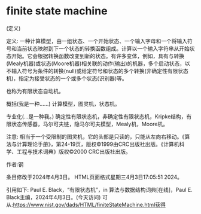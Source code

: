 # finite state machine


(定义)



定义:
一种计算模型，由一组状态、一个开始状态、一个输入字母和一个将输入符号和当前状态映射到下一个状态的转换函数组成。计算以一个输入字符串从开始状态开始。它会根据转换函数改变到新的状态。有许多变体，例如，具有与转换(Mealy机器)或状态(Moore机器)相关联的动作(输出)的机器，多个启动状态，以不输入符号为条件的转换(null)或给定符号和状态的多个转换(非确定性有限状态机)，指定为接受状态的一个或多个状态(识别器)等。



也称为有限状态自动机。



概括(我是一种……)
计算模型，图灵机，状态机。



专业化(…是一种我。)
确定性有限状态机，非确定性有限状态机，Kripke结构，有限状态传感器，马尔可夫链，隐马尔可夫模型，Mealy机，Moore机。



注意:
相当于一个受限制的图灵机，它的头部是只读的，只能从左向右移动。《算法与计算理论手册》，第24-19页，版权©1999由CRC出版社出版。《计算机科学、工程与技术词典》版权©2000 CRC出版社出版。


作者:钢







条目修改于2024年4月3日。
HTML页面格式星期三4月3日17:05:51 2024。



引用如下:
Paul E. Black，“有限状态机”，in
算法与数据结构词典[在线]，Paul E. Black主编，2024年4月3日。(今天访问)
可从:https://www.nist.gov/dads/HTML/finiteStateMachine.html获得